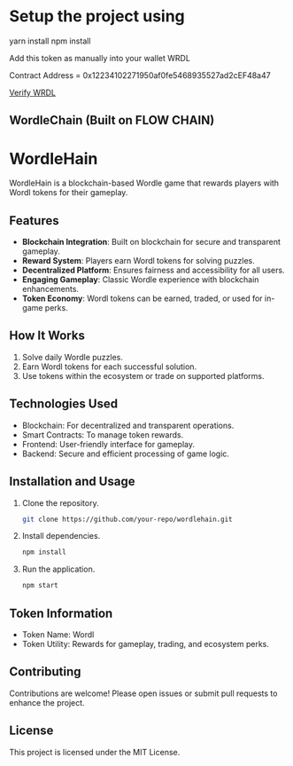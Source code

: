 # Setup the project using 

yarn install 
npm install

Add this token as manually into your wallet WRDL

Contract Address = 0x12234102271950af0fe5468935527ad2cEF48a47

[Verify WRDL](https://evm-testnet.flowscan.io/token/0x12234102271950af0fe5468935527ad2cEF48a47)

## WordleChain (Built on FLOW CHAIN)

# WordleHain

WordleHain is a blockchain-based Wordle game that rewards players with Wordl tokens for their gameplay.

## Features

- **Blockchain Integration**: Built on blockchain for secure and transparent gameplay.
- **Reward System**: Players earn Wordl tokens for solving puzzles.
- **Decentralized Platform**: Ensures fairness and accessibility for all users.
- **Engaging Gameplay**: Classic Wordle experience with blockchain enhancements.
- **Token Economy**: Wordl tokens can be earned, traded, or used for in-game perks.

## How It Works

1. Solve daily Wordle puzzles.
2. Earn Wordl tokens for each successful solution.
3. Use tokens within the ecosystem or trade on supported platforms.

## Technologies Used

- Blockchain: For decentralized and transparent operations.
- Smart Contracts: To manage token rewards.
- Frontend: User-friendly interface for gameplay.
- Backend: Secure and efficient processing of game logic.

## Installation and Usage

1. Clone the repository.
   ```bash
   git clone https://github.com/your-repo/wordlehain.git
   ```
2. Install dependencies.
   ```bash
   npm install
   ```
3. Run the application.
   ```bash
   npm start
   ```

## Token Information

- Token Name: Wordl
- Token Utility: Rewards for gameplay, trading, and ecosystem perks.

## Contributing

Contributions are welcome! Please open issues or submit pull requests to enhance the project.

## License

This project is licensed under the MIT License.

